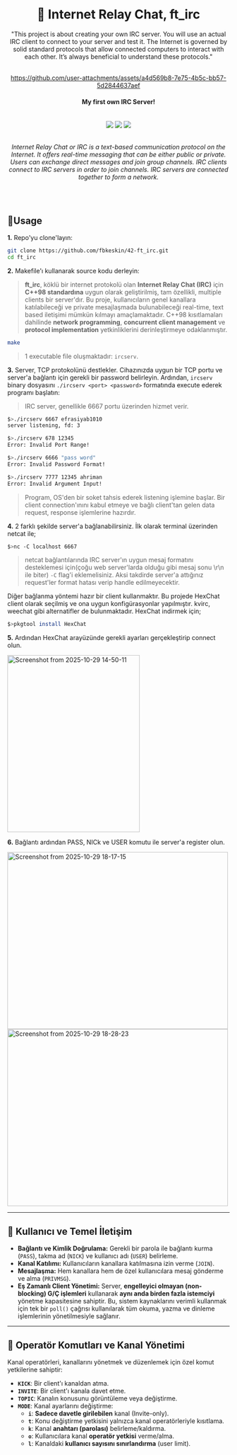 <div align="center">
	<h1>💬 Internet Relay Chat, ft_irc </h1>
  "This project is about creating your own IRC server.
You will use an actual IRC client to connect to your server and test it.
The Internet is governed by solid standard protocols that allow connected computers to
interact with each other.
It’s always beneficial to understand these protocols."
<br> <br>  
	


https://github.com/user-attachments/assets/a4d569b8-7e75-4b5c-bb57-5d2844637aef


  
  <p align="center">
	<h4>My first own IRC Server!<br>
    <br>
  </p></h4>
    	<img src="https://img.shields.io/badge/norminette-not necessary-success"/>
	<a href="https://developer.apple.com/library/archive/documentation/Performance/Conceptual/ManagingMemory/Articles/FindingLeaks.html"><img src="https://img.shields.io/badge/leaks-none-success" /></a>
	<img src="https://img.shields.io/badge/-100%2F125-success?logo=42&logoColor=fff" />
  <p align="center">
    <br>
    <i>Internet Relay Chat or IRC is a text-based communication protocol on the Internet.
It offers real-time messaging that can be either public or private. Users can exchange
direct messages and join group channels.
IRC clients connect to IRC servers in order to join channels. IRC servers are connected
together to form a network.<br><br>
</i>
  </p>
  <br />

</div>

## 📝Usage
**1.** Repo'yu clone'layın: 

```bash
git clone https://github.com/fbkeskin/42-ft_irc.git
cd ft_irc
```

**2.** Makefile'ı kullanarak source kodu derleyin:
> **ft_irc**, köklü bir internet protokolü olan **Internet Relay Chat (IRC)** için **C++98 standardına** uygun olarak geliştirilmiş, tam özellikli, multiple clients bir server'dır. Bu proje, kullanıcıların genel kanallara katılabileceği ve private mesajlaşmada bulunabileceği real-time, text based iletişimi mümkün kılmayı amaçlamaktadır. C++98 kısıtlamaları dahilinde **network programming**, **concurrent client management** ve **protocol implementation** yetkinliklerini derinleştirmeye odaklanmıştır.
```bash
make
```
> 1 executable file oluşmaktadır: `ircserv`.

**3.** Server, TCP protokolünü destlekler. Cihazınızda uygun bir TCP portu ve server'a bağlantı için gerekli bir password belirleyin. Ardından, `ircserv` binary dosyasını `./ircserv <port> <password>` formatında execute ederek programı başlatın:
> IRC server, genellikle 6667 portu üzerinden hizmet verir.
```bash
$>./ircserv 6667 efrasiyab1010
server listening, fd: 3

$>./ircserv 678 12345
Error: Invalid Port Range!

$>./ircserv 6666 "pass word"
Error: Invalid Password Format!

$>./ircserv 7777 12345 ahriman
Error: Invalid Argument Input!
```

> Program, OS'den bir soket tahsis ederek listening işlemine başlar. Bir client connection'ınını kabul etmeye ve bağlı client'tan gelen data request, response işlemlerine hazırdır.

**4.** 2 farklı şekilde server'a bağlanabilirsiniz.
  İlk olarak terminal üzerinden netcat ile;
  ```bash
  $>nc -C localhost 6667
  ```
> netcat bağlantılarında IRC server'ın uygun mesaj formatını desteklemesi için(çoğu web server'larda olduğu gibi mesaj sonu \r\n ile biter) `-C` flag'i eklemelisiniz. Aksi takdirde server'a attığınız request'ler format hatası verip handle edilmeyecektir.

  Diğer bağlanma yöntemi hazır bir client kullanmaktır. Bu projede HexChat client olarak seçilmiş ve ona uygun konfigürasyonlar yapılmıştır. kvirc, weechat gibi alternatifler de bulunmaktadır.
  HexChat indirmek için;
  ```bash
  $>pkgtool install HexChat
  ```
  **5.** Ardından HexChat arayüzünde gerekli ayarları gerçekleştirip connect olun.
  
  <img width="300" height="400" alt="Screenshot from 2025-10-29 14-50-11" src="https://github.com/user-attachments/assets/4bf2f0da-865b-47a0-8a0a-dd026e0a01bd" />
    <br>
  
**6.** Bağlantı ardından PASS, NICk ve USER komutu ile server'a register olun.

<img width="500" height="400" alt="Screenshot from 2025-10-29 18-17-15" src="https://github.com/user-attachments/assets/f40802a3-c5a7-44d9-8ca7-ae92c046e97d" />
<img width="500" height="400" alt="Screenshot from 2025-10-29 18-28-23" src="https://github.com/user-attachments/assets/5469eade-f62f-4b75-b272-5ce130bf16bc" />

---

## 👤 Kullanıcı ve Temel İletişim

* **Bağlantı ve Kimlik Doğrulama:** Gerekli bir parola ile bağlantı kurma (`PASS`), takma ad (`NICK`) ve kullanıcı adı (`USER`) belirleme.
* **Kanal Katılımı:** Kullanıcıların kanallara katılmasına izin verme (`JOIN`).
* **Mesajlaşma:** Hem kanallara hem de özel kullanıcılara mesaj gönderme ve alma (`PRIVMSG`).
* **Eş Zamanlı Client Yönetimi:** Server, **engelleyici olmayan (non-blocking) G/Ç işlemleri** kullanarak **aynı anda birden fazla istemciyi** yönetme kapasitesine sahiptir. Bu, sistem kaynaklarını verimli kullanmak için tek bir `poll()` çağrısı kullanılarak tüm okuma, yazma ve dinleme işlemlerinin yönetilmesiyle sağlanır.

---

## 👑 Operatör Komutları ve Kanal Yönetimi

Kanal operatörleri, kanallarını yönetmek ve düzenlemek için özel komut yetkilerine sahiptir:

* **`KICK`**: Bir client'ı kanaldan atma.
* **`INVITE`**: Bir client'ı kanala davet etme.
* **`TOPIC`**: Kanalın konusunu görüntüleme veya değiştirme.
* **`MODE`**: Kanal ayarlarını değiştirme:
    * **`i`**: **Sadece davetle girilebilen** kanal (Invite-only).
    * **`t`**: Konu değiştirme yetkisini yalnızca kanal operatörleriyle kısıtlama.
    * **`k`**: Kanal **anahtarı (parolası)** belirleme/kaldırma.
    * **`o`**: Kullanıcılara kanal **operatör yetkisi** verme/alma.
    * **`l`**: Kanaldaki **kullanıcı sayısını sınırlandırma** (user limit).





